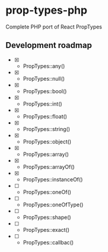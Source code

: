 # prop-types-php
Complete PHP port of React PropTypes

## Development roadmap

- [x] - PropTypes::any()
- [x] - PropTypes::null()
- [x] - PropTypes::bool()
- [x] - PropTypes::int()
- [x] - PropTypes::float()
- [x] - PropTypes::string()
- [x] - PropTypes::object()
- [x] - PropTypes::array()
- [x] - PropTypes::arrayOf()
- [x] - PropTypes::instanceOf()
- [ ] - PropTypes::oneOf()
- [ ] - PropTypes::oneOfType()
- [ ] - PropTypes::shape()
- [ ] - PropTypes::exact()
- [ ] - PropTypes::callbac()


